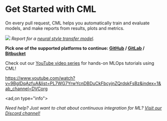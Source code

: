 # Get Started with CML

On every pull request, CML helps you automatically train and evaluate models,
and make reports from results, plots and metrics.

![](/img/cml_neural_transfer.png) _Report for a [neural style transfer model]._

**Pick one of the supported platforms to continue: [GitHub](/doc/start/github) /
[GitLab](/doc/start/github) / [Bitbucket](/doc/start/github)**

<admon type="tip">

Check out our [YouTube video series] for hands-on MLOps tutorials using CML!

https://www.youtube.com/watch?v=9BgIDqAzfuA&list=PL7WG7YrwYcnDBDuCkFbcyjnZQrdskFsBz&index=1&ab_channel=DVCorg

[youtube video series]:
  https://www.youtube.com/playlist?list=PL7WG7YrwYcnDBDuCkFbcyjnZQrdskFsBz

</admon>

<ad,on type="info">

_Need help? Just want to chat about continuous integration for ML?
[Visit our Discord channel!](https://cml.dev/chat)_

</admon>

[neural style transfer model]: https://github.com/iterative/cml_cloud_case
